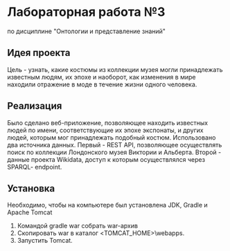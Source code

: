# Лабораторная работа №3 
по дисциплине "Онтологии и представление знаний"

## Идея проекта
Цель - узнать, какие костюмы из коллекции музея могли принадлежать известным людям, их эпохе и наоборот,
как изменения в мире находили отражение в моде в течение жизни одного человека.

## Реализация
Было сделано веб-приложение, позволяющее находить известных людей по имени, соответствующие их эпохе экспонаты, 
и других людей, которым мог принадлежать подобный костюм.
Использовано два источника данных. Первый - REST API, позволяющее осуществлять поиск по коллекции Лондонского музея Виктории и Альберта.
Второй - данные проекта Wikidata, доступ к которым осуществлялся через SPARQL- endpoint.

## Установка
Необходимо, чтобы на компьютере был установлена JDK, Gradle и Apache Tomcat
1. Командой gradle war собрать war-архив
2. Скопировать war в каталог <TOMCAT_HOME>\webapps.
3. Запустить Tomcat.
